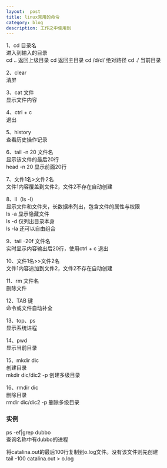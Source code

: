 ```yaml
---
layout:  post
title: linux常用的命令
category: blog
description: 工作之中使用到
---
```



1、cd 目录名  
进入到输入的目录  
cd .. 返回上级目录
cd 返回主目录
cd /d/d/ 绝对路径
cd ./ 当前目录

2、clear  
清屏

3、cat 文件  
显示文件内容

4、ctrl + c  
退出

5、history  
查看历史操作记录

6、tail -n 20 文件名  
显示该文件的最后20行  
head -n 20 显示前面20行

7、文件1名>文件2名  
文件1内容覆盖到文件2，文件2不存在自动创建

8、ll（ls -l）  
显示文件和文件夹，长数据串列出，包含文件的属性与权限  
ls -a 显示隐藏文件  
ls -d 仅列出目录本身  
ls -la 还可以自由组合

9、tail -20f 文件名  
实时显示内容输出后20行，使用ctrl + c 退出

10、文件1名>>文件2名  
文件1内容追加到文件2，文件2不存在自动创建

11、rm 文件名  
删除文件

12、TAB 键  
命令或文件自动补全

13、top、ps  
显示系统进程

14、pwd  
显示当前目录

15、mkdir dic  
创建目录  
mkdir dic/dic2 -p 创建多级目录

16、rmdir dic  
删除目录  
rmdir dic/dic2 -p 删除多级目录




### 实例
ps -ef|grep dubbo  
查询名称中有dubbo的进程

将catalina.out的最后100行复制到o.log文件。没有该文件则先创建  
tail -100 catalina.out > o.log
